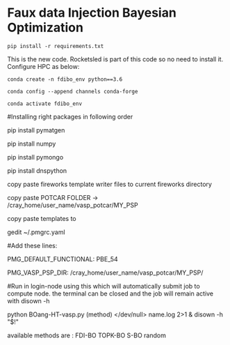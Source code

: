 # Faux data Injection Bayesian Optimization


`pip install -r requirements.txt`


This is the new code. Rocketsled is part of this code so no need to install it. Configure HPC as below:

`conda create -n fdibo_env python==3.6`

`conda config --append channels conda-forge`

`conda activate fdibo_env`


#Installing right packages in following order


pip install pymatgen

pip install numpy

pip install pymongo

pip install dnspython

copy paste fireworks template writer files to current fireworks directory

copy paste POTCAR FOLDER -> /cray_home/user_name/vasp_potcar/MY_PSP

copy paste templates to 

gedit ~/.pmgrc.yaml

#Add these lines:

PMG_DEFAULT_FUNCTIONAL: PBE_54

PMG_VASP_PSP_DIR: /cray_home/user_name/vasp_potcar/MY_PSP/

#Run in login-node using this which will automatically submit job to compute node. the terminal can be closed and the job will remain active with disown -h

python BOang-HT-vasp.py (method) </dev/null> name.log 2>1 & disown -h "$!"

available methods are : FDI-BO
                       TOPK-BO
                       S-BO
                       random
